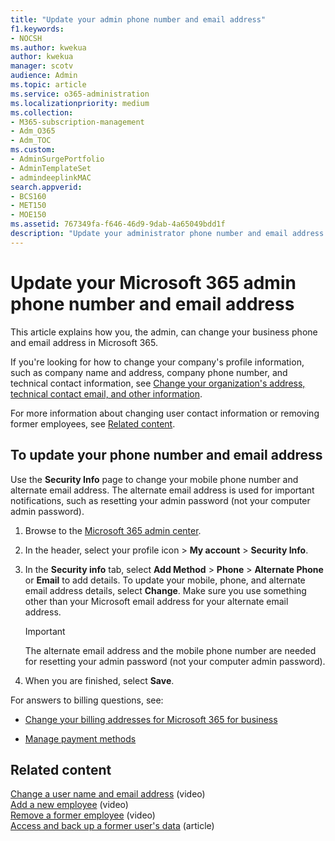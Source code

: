 ```yaml
---
title: "Update your admin phone number and email address"
f1.keywords:
- NOCSH
ms.author: kwekua
author: kwekua
manager: scotv
audience: Admin
ms.topic: article
ms.service: o365-administration
ms.localizationpriority: medium
ms.collection: 
- M365-subscription-management
- Adm_O365
- Adm_TOC
ms.custom: 
- AdminSurgePortfolio
- AdminTemplateSet
- admindeeplinkMAC
search.appverid:
- BCS160
- MET150
- MOE150
ms.assetid: 767349fa-f646-46d9-9dab-4a65049bdd1f
description: "Update your administrator phone number and email address in the admin center if you want to reset your own admin password."
---
```


# Update your Microsoft 365 admin phone number and email address

This article explains how you, the admin, can change your business phone and email address in Microsoft 365.
  
If you're looking for how to change your company's profile information, such as company name and address, company phone number, and technical contact information, see [Change your organization's address, technical contact email, and other information](change-address-contact-and-more.md).

For more information about changing user contact information or removing former employees, see [Related content](#related-content).
  
## To update your phone number and email address

Use the **Security Info** page to change your mobile phone number and alternate email address. The alternate email address is used for important notifications, such as resetting your admin password (not your computer admin password). 
  
1. Browse to the <a href="https://go.microsoft.com/fwlink/p/?linkid=2024339" target="_blank">Microsoft 365 admin center</a>.

2. In the header, select your profile icon \> **My account** \> **Security Info**.

3. In the **Security info** tab, select **Add Method** \> **Phone** \> **Alternate Phone** or **Email** to add details. To update your mobile, phone, and alternate email address details, select **Change**. Make sure you use something other than your Microsoft email address for your alternate email address.

    > [!IMPORTANT]
    > The alternate email address and the mobile phone number are needed for resetting your admin password (not your computer admin password).

4. When you are finished, select **Save**.
  
For answers to billing questions, see:
  
- [Change your billing addresses for Microsoft 365 for business](../../commerce/billing-and-payments/change-your-billing-addresses.md)

- [Manage payment methods](../../commerce/billing-and-payments/manage-payment-methods.md)

## Related content

[Change a user name and email address](../add-users/change-a-user-name-and-email-address.md) (video)\
[Add a new employee](../add-users/add-new-employee.md) (video)\
[Remove a former employee](../add-users/remove-former-employee.md) (video)\
[Access and back up a former user's data](../add-users/get-access-to-and-back-up-a-former-user-s-data.md) (article)